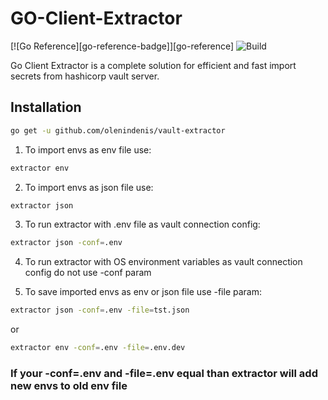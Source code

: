 # GO-Client-Extractor

[![Go Reference][go-reference-badge]][go-reference]
![Build](https://github.com/github/docs/actions/workflows/main.yml/badge.svg)

Go Client Extractor is a complete solution for efficient and fast import secrets from hashicorp vault server.

## Installation

```sh
go get -u github.com/olenindenis/vault-extractor
```


1. To import envs as env file use:
```sh
extractor env
```

2. To import envs as json file use:
```sh
extractor json
```

3. To run extractor with .env file as vault connection config:
```sh
extractor json -conf=.env
```

4. To run extractor with OS environment variables as vault connection config do not use -conf param

5. To save imported envs as env or json file use -file param:
```sh
extractor json -conf=.env -file=tst.json
```
or
```sh
extractor env -conf=.env -file=.env.dev
```

### If your -conf=.env and -file=.env equal than extractor will add new envs to old env file
